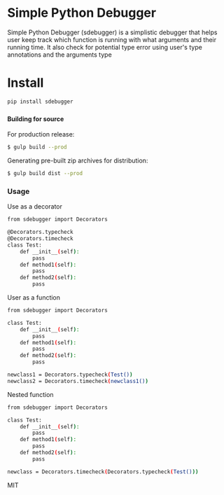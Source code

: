 # Simple Python Debugger

Simple Python Debugger (sdebugger) is a simplistic debugger that helps user keep track which function is running with what arguments and their running time. It also check for potential type error using user's type annotations and the arguments type

# Install
```sh
pip install sdebugger
```
### 
#### Building for source
For production release:
```sh
$ gulp build --prod
```
Generating pre-built zip archives for distribution:
```sh
$ gulp build dist --prod
```
### Usage

Use as a decorator
```sh
from sdebugger import Decorators

@Decorators.typecheck
@Decorators.timecheck
class Test:
    def __init__(self):
        pass 
    def method1(self):
        pass 
    def method2(self):
        pass 
```

User as a function

```sh
from sdebugger import Decorators

class Test:
    def __init__(self):
        pass 
    def method1(self):
        pass 
    def method2(self):
        pass 

newclass1 = Decorators.typecheck(Test())
newclass2 = Decorators.timecheck(newclass1())
```

Nested function

```sh
from sdebugger import Decorators

class Test:
    def __init__(self):
        pass 
    def method1(self):
        pass 
    def method2(self):
        pass 

newclass = Decorators.timecheck(Decorators.typecheck(Test()))
```
MIT

